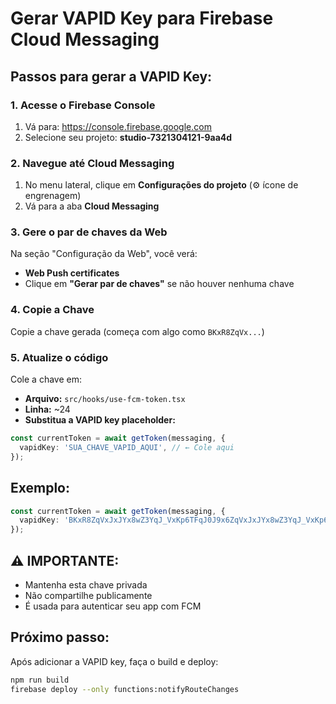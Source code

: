 # Gerar VAPID Key para Firebase Cloud Messaging

## Passos para gerar a VAPID Key:

### 1. Acesse o Firebase Console
1. Vá para: https://console.firebase.google.com
2. Selecione seu projeto: **studio-7321304121-9aa4d**

### 2. Navegue até Cloud Messaging
1. No menu lateral, clique em **Configurações do projeto** (⚙️ ícone de engrenagem)
2. Vá para a aba **Cloud Messaging**

### 3. Gere o par de chaves da Web

Na seção "Configuração da Web", você verá:
- **Web Push certificates**
- Clique em **"Gerar par de chaves"** se não houver nenhuma chave

### 4. Copie a Chave

Copie a chave gerada (começa com algo como `BKxR8ZqVx...`)

### 5. Atualize o código

Cole a chave em:
- **Arquivo:** `src/hooks/use-fcm-token.tsx`
- **Linha:** ~24
- **Substitua a VAPID key placeholder:**

```typescript
const currentToken = await getToken(messaging, {
  vapidKey: 'SUA_CHAVE_VAPID_AQUI', // ← Cole aqui
});
```

## Exemplo:

```typescript
const currentToken = await getToken(messaging, {
  vapidKey: 'BKxR8ZqVxJxJYx8wZ3YqJ_VxKp6TFqJ0J9x6ZqVxJxJYx8wZ3YqJ_VxKp6TFqJ0J9',
});
```

## ⚠️ IMPORTANTE:
- Mantenha esta chave privada
- Não compartilhe publicamente
- É usada para autenticar seu app com FCM

## Próximo passo:
Após adicionar a VAPID key, faça o build e deploy:
```bash
npm run build
firebase deploy --only functions:notifyRouteChanges
```
